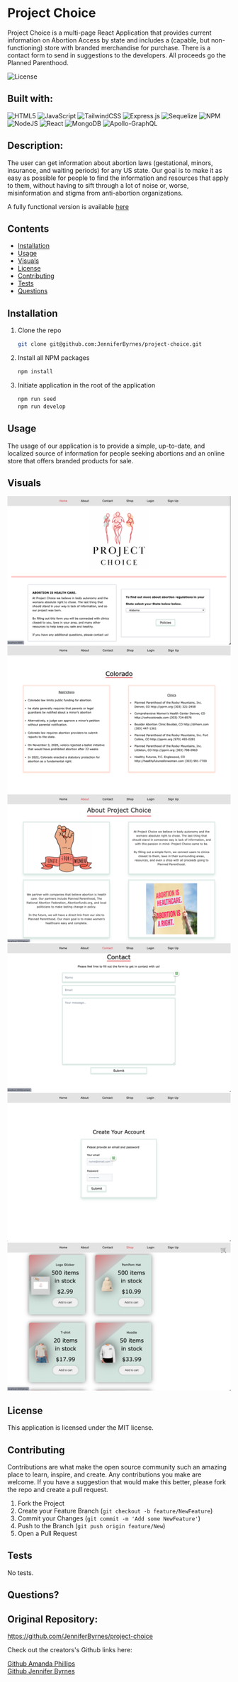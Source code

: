 # Project Choice

Project Choice is a multi-page React Application that provides current information on Abortion Access by state and includes a (capable, but non-functioning) store with branded merchandise for purchase. There is a contact form to send in suggestions to the developers. All proceeds go the Planned Parenthood.

![License](https://img.shields.io/badge/License-MIT-lightblue.svg)

## Built with:

![HTML5](https://img.shields.io/badge/html5-%23E34F26.svg?style=for-the-badge&logo=html5&logoColor=white)
![JavaScript](https://img.shields.io/badge/javascript-%23323330.svg?style=for-the-badge&logo=javascript&logoColor=%23F7DF1E)
![TailwindCSS](https://img.shields.io/badge/tailwindcss-%2338B2AC.svg?style=for-the-badge&logo=tailwind-css&logoColor=white)
![Express.js](https://img.shields.io/badge/express.js-%23404d59.svg?style=for-the-badge&logo=express&logoColor=%2361DAFB)
![Sequelize](https://img.shields.io/badge/Sequelize-52B0E7?style=for-the-badge&logo=Sequelize&logoColor=white)
![NPM](https://img.shields.io/badge/NPM-%23000000.svg?style=for-the-badge&logo=npm&logoColor=white)
![NodeJS](https://img.shields.io/badge/node.js-6DA55F?style=for-the-badge&logo=node.js&logoColor=white)
![React](https://img.shields.io/badge/react-%2320232a.svg?style=for-the-badge&logo=react&logoColor=%2361DAFB)
![MongoDB](https://img.shields.io/badge/MongoDB-%234ea94b.svg?style=for-the-badge&logo=mongodb&logoColor=white)
![Apollo-GraphQL](https://img.shields.io/badge/-ApolloGraphQL-311C87?style=for-the-badge&logo=apollo-graphql)

## Description:

The user can get information about abortion laws (gestational, minors, insurance, and waiting periods) for any US state. Our goal is to make it as easy as possible for people to find the information and resources that apply to them, without having to sift through a lot of noise or, worse, misinformation and stigma from anti-abortion organizations.

A fully functional version is available [here](https://project-choice.herokuapp.com/)

## Contents

- [Installation](#installation)
- [Usage](#usage)
- [Visuals](#visuals)
- [License](#license)
- [Contributing](#contributing)
- [Tests](#tests)
- [Questions](#questions)

## Installation

1. Clone the repo
   ```sh
   git clone git@github.com:JenniferByrnes/project-choice.git
   ```
2. Install all NPM packages
   ```sh
   npm install
   ```
3. Initiate application in the root of the application
   ```sh
   npm run seed
   npm run develop
   ```

## Usage

The usage of our application is to provide a simple, up-to-date, and localized source of information for people seeking abortions and an online store that offers branded products for sale.

## Visuals

<img src="./client/src/assets/screenshots/PC-Cover.png">
<img src="./client/src/assets/screenshots/PC-policy.png">
<img src="./client/src/assets/screenshots/PC-about.png">
<img src="./client/src/assets/screenshots/PC-contact.png">
<img src="./client/src/assets/screenshots/PC-signin.png">
<img src="./client/src/assets/screenshots/PC-shop.png">

## License

This application is licensed under the MIT license.

## Contributing

Contributions are what make the open source community such an amazing place to learn, inspire, and create. Any contributions you make are welcome. If you have a suggestion that would make this better, please fork the repo and create a pull request.

1. Fork the Project
2. Create your Feature Branch (`git checkout -b feature/NewFeature`)
3. Commit your Changes (`git commit -m 'Add some NewFeature'`)
4. Push to the Branch (`git push origin feature/New`)
5. Open a Pull Request

## Tests

No tests.

## Questions?

## Original Repository:

https://github.com/JenniferByrnes/project-choice

Check out the creators's Github links here:

[Github Amanda Phillips](https://github.com/babaphillips)\
[Github Jennifer Byrnes](https://github.com/JenniferByrnes)
